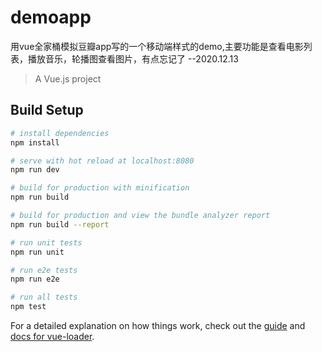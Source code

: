 # demoapp
用vue全家桶模拟豆瓣app写的一个移动端样式的demo,主要功能是查看电影列表，播放音乐，轮播图查看图片，有点忘记了  --2020.12.13

> A Vue.js project

## Build Setup

``` bash
# install dependencies
npm install

# serve with hot reload at localhost:8080
npm run dev

# build for production with minification
npm run build

# build for production and view the bundle analyzer report
npm run build --report

# run unit tests
npm run unit

# run e2e tests
npm run e2e

# run all tests
npm test
```

For a detailed explanation on how things work, check out the [guide](http://vuejs-templates.github.io/webpack/) and [docs for vue-loader](http://vuejs.github.io/vue-loader).
